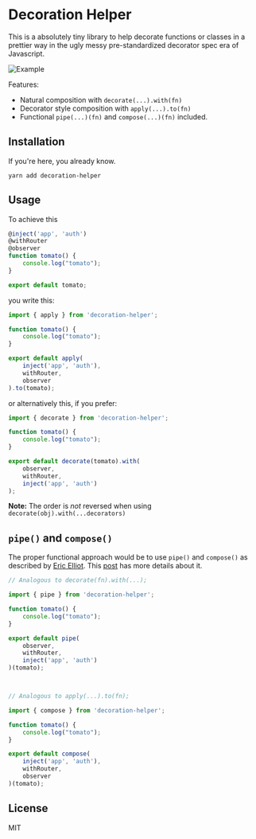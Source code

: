 # Decoration Helper

This is a absolutely tiny library to help decorate functions or classes in a prettier way in the ugly messy pre-standardized decorator spec era of Javascript.

![Example](https://i.imgur.com/S2NnIgR.png)

Features:
- Natural composition with `decorate(...).with(fn)`
- Decorator style composition with `apply(...).to(fn)`
- Functional `pipe(...)(fn)` and `compose(...)(fn)` included.

## Installation

If you're here, you already know.

```
yarn add decoration-helper
```

## Usage

To achieve this

```js
@inject('app', 'auth')
@withRouter
@observer
function tomato() {
    console.log("tomato");
}

export default tomato;
```

you write this:

```js
import { apply } from 'decoration-helper';

function tomato() {
    console.log("tomato");
}

export default apply(
    inject('app', 'auth'),
    withRouter,
    observer
).to(tomato);
```

or alternatively this, if you prefer:

```js
import { decorate } from 'decoration-helper';

function tomato() {
    console.log("tomato");
}

export default decorate(tomato).with(
    observer,
    withRouter,
    inject('app', 'auth')
);
```

**Note:** The order is _not_ reversed when using `decorate(obj).with(...decorators)`


## `pipe()` and `compose()`

The proper functional approach would be to use `pipe()` and `compose()` as described by 
[Eric Elliot](https://medium.com/@_ericelliott).
This [post](https://medium.com/free-code-camp/pipe-and-compose-in-javascript-5b04004ac937) has
more details about it.

```js
// Analogous to decorate(fn).with(...);

import { pipe } from 'decoration-helper';

function tomato() {
    console.log("tomato");
}

export default pipe(
    observer,
    withRouter,
    inject('app', 'auth')
)(tomato);



// Analogous to apply(...).to(fn);

import { compose } from 'decoration-helper';

function tomato() {
    console.log("tomato");
}

export default compose(
    inject('app', 'auth'),
    withRouter,
    observer  
)(tomato);
```


## License
MIT
